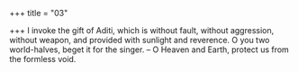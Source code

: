 +++
title = "03"

+++
I invoke the gift of Aditi, which is without fault, without aggression,  without weapon, and provided with sunlight and reverence.
O you two world-halves, beget it for the singer. – O Heaven and Earth,  protect us from the formless void.